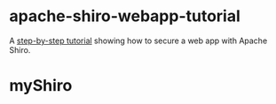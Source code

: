 apache-shiro-webapp-tutorial
============================

A [step-by-step tutorial](http://shiro.apache.org/webapp-tutorial.html) showing how to secure a web app with Apache Shiro.
# myShiro
